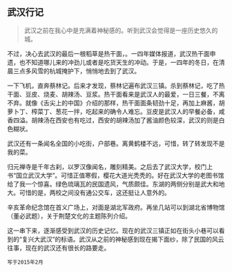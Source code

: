 ## 武汉行记

>武汉之前在我心中是充满着神秘感的。听到武汉会觉得是一座历史悠久的城。

不过，决心去武汉的最后一根稻草是热干面，。一四年媒体报道，武汉热干面申遗，也不知道哪儿来的冲劲儿或者是吃货天生的冲动。于是，一四年的冬日，在清晨三点多风雪的杭城掩护下，悄悄地去到了武汉。

一下飞机，直奔蔡林记。后来才发现，蔡林记遍布武汉三镇。杀到蔡林记，吃了热干面、豆皮、烧麦、胡辣汤、豆浆。热干面看来是武汉人的最爱，一日三餐，不离不弃。就像《舌尖上的中国》介绍的那样，热干面面条韧劲十足，再加上麻酱，胡萝卜丁、榨菜丁、葱花一拌，吃起来的确令人难忘。豆皮是武汉人的早餐必备，咸香四溢。胡辣汤在西安也有吃过，西安的胡辣汤加了酱油颜色较深，武汉的则是白色糊状。

武汉还有一条闻名全国的小吃街，户部巷。离黄鹤楼不远，可惜，转了转发现不是我的菜。

归元禅寺是千年古刹，以罗汉像闻名，雕刻精美。之后去了武汉大学，校门上书“国立武汉大学”。可惜正值寒假，樱花大道光秃秃的。好在武汉大学的老图书馆给了我一个惊喜。绿色琉璃瓦的民国遗风，气质颇佳。东湖的两侧分别是武大和地大。可惜的是，两校之间没有通公交车，这还挺让人意外的。

辛亥革命纪念馆在首义广场上，对面是湖北军政府。再坐几站可以到湖北省博物馆（董必武题），关于荆楚文化的主题陈列介绍。

这一串下来，逐渐感受到武汉的历史记忆。现在的武汉三镇正如在街头小巷可以看到的“复兴大武汉”的标语。武汉从之前的神秘感到现在揭下面纱，除了民国的风云往事，现在的武汉还有很长的路要走。



    写于2015年2月
